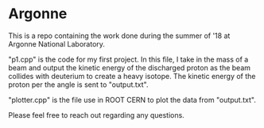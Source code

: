 # Argonne

This is a repo containing the work done during the summer of '18 at Argonne National Laboratory.

"p1.cpp" is the code for my first project. In this file, I take in the mass of a beam and output the kinetic energy of the discharged proton as the beam collides with deuterium to create a heavy isotope. The kinetic energy of the proton per the angle is sent to "output.txt".

"plotter.cpp" is the file use in ROOT CERN to plot the data from "output.txt".

Please feel free to reach out regarding any questions.

